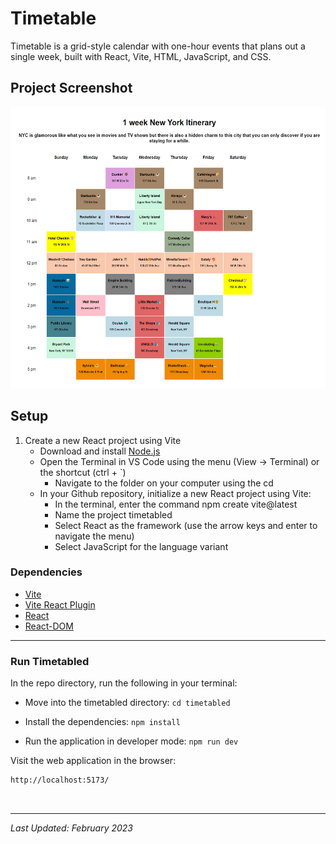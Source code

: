 # Timetable
Timetable is a grid-style calendar with one-hour events that plans out a single week, built with React, Vite, HTML, JavaScript, and CSS. 


## Project Screenshot
<img src="https://github.com/hzeng33/Timetable/blob/main/lab1.png" width="670px" height="450px" >

## Setup

1. Create a new React project using Vite
   - Download and install [Node.js](https://nodejs.org/en/download/)
   - Open the Terminal in VS Code using the menu (View -> Terminal) or the shortcut (ctrl + `)
       - Navigate to the folder on your computer using the cd
   - In your Github repository, initialize a new React project using Vite:
       - In the terminal, enter the command npm create vite@latest
       - Name the project timetabled
       - Select React as the framework (use the arrow keys and enter to navigate the menu)
       - Select JavaScript for the language variant

### Dependencies

* [Vite](https://www.npmjs.com/package/vite)
* [Vite React Plugin](https://www.npmjs.com/package/@vitejs/plugin-react)
* [React](https://www.npmjs.com/package/react)
* [React-DOM](https://www.npmjs.com/package/react-dom)
  
---

### Run Timetabled

In the repo directory, run the following in your terminal:

 - Move into the timetabled directory: `cd timetabled`
  
 - Install the dependencies: `npm install`
  
 - Run the application in developer mode: `npm run dev`

Visit the web application in the browser:

```html
http://localhost:5173/
```

<br/>

---
*Last Updated: February 2023*
